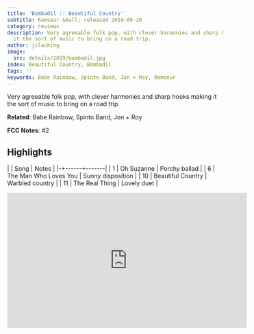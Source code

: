```yaml
---
title: 'Bombadil :: Beautiful Country'
subtitle: Ramseur &bull; released 2019-09-20
category: reviews
description: Very agreeable folk pop, with clever harmonies and sharp hooks making
  it the sort of music to bring on a road trip.
author: jclacking
image:
  src: details/2019/bombadil.jpg
index: Beautiful Country, Bombadil
tags: ''
keywords: Babe Rainbow, Spinto Band, Jon + Roy, Ramseur
---
```

Very agreeable folk pop, with clever harmonies and sharp hooks making it the sort of music to bring on a road trip.<!--more-->

**Related**: Babe Rainbow, Spinto Band, Jon + Roy

**FCC Notes**: #2

## Highlights

| | Song | Notes |
|-+------+-------|
| 1 | Oh Suzanne | Porchy ballad |
| 6 | The Man Who Loves You | Sunny disposition |
| 10 | Beautiful Country | Warbled country |
| 11 | The Real Thing | Lovely duet |

<div class="tlo-detail-video"><iframe width="560" height="315" src="https://www.youtube.com/embed/j1p2z7WhceA" frameborder="0" allow="autoplay; encrypted-media" allowfullscreen></iframe></div>

